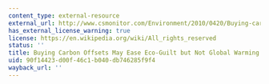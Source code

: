 ```yaml
---
content_type: external-resource
external_url: http://www.csmonitor.com/Environment/2010/0420/Buying-carbon-offsets-may-ease-eco-guilt-but-not-global-warming
has_external_license_warning: true
license: https://en.wikipedia.org/wiki/All_rights_reserved
status: ''
title: Buying Carbon Offsets May Ease Eco-Guilt but Not Global Warming
uid: 90f14423-d00f-46c1-b040-db746285f9f4
wayback_url: ''
---
```

